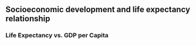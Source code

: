 ## Socioeconomic development and life expectancy relationship
### Life Expectancy vs. GDP per Capita
